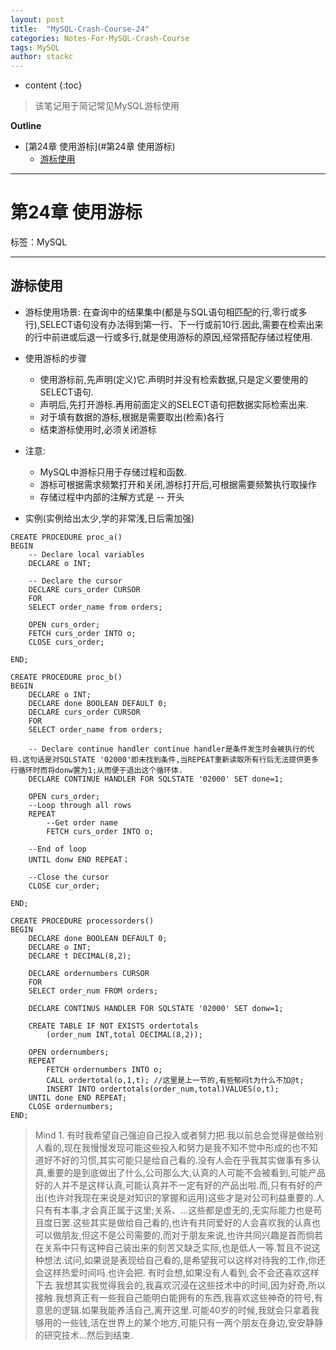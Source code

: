 ```yaml
---
layout: post
title:  "MySQL-Crash-Course-24"
categories: Notes-For-MySQL-Crash-Course
tags: MySQL
author: stackc
---
```


* content
{:toc}

>该笔记用于简记常见MySQL游标使用




**Outline**

- [第24章 使用游标](#第24章 使用游标)
	- [游标使用](#游标使用)



---

# 第24章 使用游标

标签：MySQL

---

## 游标使用

- 游标使用场景: 在查询中的结果集中(都是与SQL语句相匹配的行,零行或多行),SELECT语句没有办法得到第一行、下一行或前10行.因此,需要在检索出来的行中前进或后退一行或多行,就是使用游标的原因,经常搭配存储过程使用.
- 使用游标的步骤
	- 使用游标前,先声明(定义)它.声明时并没有检索数据,只是定义要使用的SELECT语句.
	- 声明后,先打开游标.再用前面定义的SELECT语句把数据实际检索出来. 
	- 对于填有数据的游标,根据是需要取出(检索)各行
	- 结束游标使用时,必须关闭游标
- 注意:
	- MySQL中游标只用于存储过程和函数.
	- 游标可根据需求频繁打开和关闭,游标打开后,可根据需要频繁执行取操作
	- 存储过程中内部的注解方式是 -- 开头

- 实例(实例给出太少,学的非常浅,日后需加强)
```
CREATE PROCEDURE proc_a()
BEGIN
	-- Declare local variables
	DECLARE o INT; 
	
	-- Declare the cursor
	DECLARE curs_order CURSOR
	FOR
	SELECT order_name from orders;

	OPEN curs_order;
	FETCH curs_order INTO o;
	CLOSE curs_order;

END;

CREATE PROCEDURE proc_b()
BEGIN
	DECLARE o INT;
	DECLARE done BOOLEAN DEFAULT 0;
	DECLARE curs_order CURSOR
	FOR
	SELECT order_name from orders;

	-- Declare continue handler continue handler是条件发生时会被执行的代码.这句话是对SQLSTATE '02000'即未找到条件,当REPEAT重新读取所有行后无法提供更多行循环时而将donw置为1;从而便于退出这个循环体.
	DECLARE CONTINUE HANDLER FOR SQLSTATE '02000' SET done=1;

	OPEN curs_order;
	--Loop through all rows	
	REPEAT
		--Get order name
		FETCH curs_order INTO o;
	
	--End of loop
	UNTIL donw END REPEAT；

	--Close the cursor
	CLOSE cur_order;
			
END;

CREATE PROCEDURE processorders()
BEGIN
	DECLARE done BOOLEAN DEFAULT 0;
	DECLARE o INT;
	DECLARE t DECIMAL(8,2);

	DECLARE ordernumbers CURSOR
	FOR
	SELECT order_num FROM orders;
	
	DECLARE CONTINUS HANDLER FOR SQLSTATE '02000' SET donw=1;
	
	CREATE TABLE IF NOT EXISTS ordertotals
		(order_num INT,total DECIMAL(8,2));

	OPEN ordernumbers;
	REPEAT
		FETCH ordernumbers INTO o;
		CALL ordertotal(o,1,t); //这里是上一节的,有些郁闷t为什么不加@t;
		INSERT INTO ordertotals(order_num,total)VALUES(o,t);
	UNTIL done END REPEAT;
	CLOSE ordernumbers;
END;
```

>Mind 1.
有时我希望自己强迫自己投入或者努力把.我以前总会觉得是做给别人看的,现在我慢慢发现可能这些投入和努力是我不知不觉中形成的也不知道好不好的习惯,其实可能只是给自己看的.没有人会在乎我其实做事有多认真,重要的是到底做出了什么,公司那么大,认真的人可能不会被看到,可能产品好的人并不是这样认真,可能认真并不一定有好的产品出啦.而,只有有好的产出(也许对我现在来说是对知识的掌握和运用)这些才是对公司利益重要的.人只有有本事,才会真正属于这里;关系、...这些都是虚无的,无实际能力也是苟且度日罢.这些其实是做给自己看的,也许有共同爱好的人会喜欢我的认真也可以做朋友,但这不是公司需要的,而对于朋友来说,也许共同兴趣是首而倘若在关系中只有这种自己装出来的刻苦又缺乏实际,也是低人一等.暂且不说这种想法.试问,如果说是表现给自己看的,是希望我可以这样对待我的工作,你还会这样热爱时间吗.也许会把.
有时会想,如果没有人看到,会不会还喜欢这样下去.我想其实我觉得我会的,我喜欢沉浸在这些技术中的时间,因为好奇,所以接触.我想真正有一些我自己能明白能拥有的东西,我喜欢这些神奇的符号,有意思的逻辑.如果我能养活自己,离开这里.可能40岁的时候,我就会只拿着我够用的一些钱,活在世界上的某个地方,可能只有一两个朋友在身边,安安静静的研究技术...然后到结束.